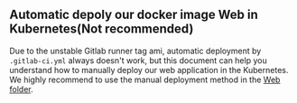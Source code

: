 ## Automatic depoly our docker image Web in Kubernetes(Not recommended)
Due to the unstable Gitlab runner tag ami, automatic deployment by ```.gitlab-ci.yml``` always doesn't work, but this document can help you understand how to manually deploy our web application in the Kubernetes. We highly recommend to use the manual deployment method in the [Web folder](./Web).

